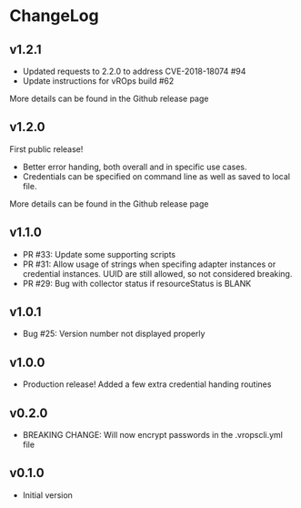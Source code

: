 # ChangeLog

## v1.2.1

* Updated requests to 2.2.0 to address CVE-2018-18074 #94
* Update instructions for vROps build #62

More details can be found in the Github release page

## v1.2.0
First public release!

* Better error handing, both overall and in specific use cases.
* Credentials can be specified on command line as well as saved to local file.

More details can be found in the Github release page

## v1.1.0

* PR #33: Update some supporting scripts
* PR #31: Allow usage of strings when specifing adapter instances or credential instances.  UUID are still allowed,
          so not considered breaking.
* PR #29: Bug with collector status if resourceStatus is BLANK

## v1.0.1

* Bug #25: Version number not displayed properly

## v1.0.0

* Production release!  Added a few extra credential handing routines

## v0.2.0

* BREAKING CHANGE:  Will now encrypt passwords in the .vropscli.yml file

## v0.1.0

* Initial version

